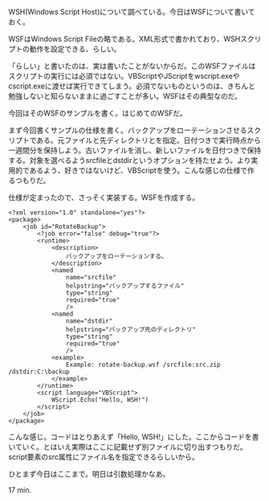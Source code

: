 WSH(Windows Script Host)について調べている。今日はWSFについて書いておく。

WSFはWindows Script Fileの略である。XML形式で書かれており、WSHスクリプトの動作を設定できる、らしい。

「らしい」と書いたのは、実は書いたことがないからだ。このWSFファイルはスクリプトの実行には必須ではない。VBScriptやJScriptをwscript.exeやcscript.exeに渡せば実行できてしまう。必須でないものというのは、きちんと勉強しないと知らないままに過ごすことが多い。WSFはその典型なのだ。

今回はそのWSFのサンプルを書く。はじめてのWSFだ。

まず今回書くサンプルの仕様を書く。バックアップをローテーションさせるスクリプトである。元ファイルと先ディレクトリとを指定。日付つきで実行時点から一週間分を保持しよう。古いファイルを消し、新しいファイルを日付つきで保持する。対象を選べるようsrcfileとdstdirというオプションを持たせよう。より実用的であるよう、好きではないけど、VBScriptを使う。こんな感じの仕様で作るつもりだ。

仕様が定まったので、さっそく実装する。WSFを作成する。

<div><script src="https://gist.github.com/3199211.js?file=rotate-backup.wsf"></script><noscript><pre><code>&lt;?xml version=&quot;1.0&quot; standalone=&quot;yes&quot;?&gt;
&lt;package&gt;
    &lt;job id=&quot;RotateBackup&quot;&gt;
        &lt;?job error=&quot;false&quot; debug=&quot;true&quot;?&gt;
        &lt;runtime&gt;
            &lt;description&gt;
                バックアップをローテーションする。
            &lt;/description&gt;
            &lt;named
                name=&quot;srcfile&quot;
                helpstring=&quot;バックアップするファイル&quot;
                type=&quot;string&quot;
                required=&quot;true&quot;
                /&gt;
            &lt;named
                name=&quot;dstdir&quot;
                helpstring=&quot;バックアップ先のディレクトリ&quot;
                type=&quot;string&quot;
                required=&quot;true&quot;
                /&gt;
            &lt;example&gt;
                Example: rotate-backup.wsf /srcfile:src.zip /dstdir:C:\backup
            &lt;/example&gt;
        &lt;/runtime&gt;
        &lt;script language=&quot;VBScript&quot;&gt;
            WScript.Echo(&quot;Hello, WSH!&quot;)
        &lt;/script&gt;
    &lt;/job&gt;
&lt;/package&gt;</code></pre></noscript></div>

こんな感じ。コードはとりあえず「Hello, WSH!」にした。ここからコードを書いていく。とはいえ実際はここに記載せず別ファイルに切り出すつもりだ。script要素のsrc属性にファイル名を指定できるらしいから。

ひとまず今日はここまで。明日は引数処理かなあ。

17 min.
